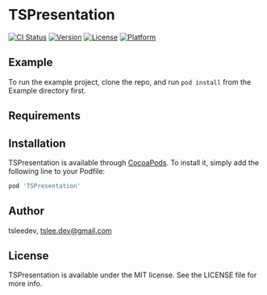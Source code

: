 # TSPresentation

[![CI Status](https://img.shields.io/travis/tsleedev/TSPresentation.svg?style=flat)](https://travis-ci.org/tsleedev/TSPresentation)
[![Version](https://img.shields.io/cocoapods/v/TSPresentation.svg?style=flat)](https://cocoapods.org/pods/TSPresentation)
[![License](https://img.shields.io/cocoapods/l/TSPresentation.svg?style=flat)](https://cocoapods.org/pods/TSPresentation)
[![Platform](https://img.shields.io/cocoapods/p/TSPresentation.svg?style=flat)](https://cocoapods.org/pods/TSPresentation)

## Example

To run the example project, clone the repo, and run `pod install` from the Example directory first.

## Requirements

## Installation

TSPresentation is available through [CocoaPods](https://cocoapods.org). To install
it, simply add the following line to your Podfile:

```ruby
pod 'TSPresentation'
```

## Author

tsleedev, tslee.dev@gmail.com

## License

TSPresentation is available under the MIT license. See the LICENSE file for more info.
